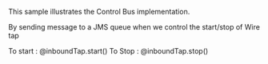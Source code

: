 This sample illustrates the Control Bus implementation.

By sending message to a JMS queue when we control the start/stop of Wire tap

To start :  @inboundTap.start() 
To Stop  :  @inboundTap.stop()
